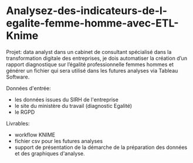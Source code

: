 # Analysez-des-indicateurs-de-l-egalite-femme-homme-avec-ETL-Knime

Projet: data analyst dans un cabinet de consultant spécialisé dans la transformation digitale des entreprises, je dois automatiser la création d’un rapport diagnostique sur l’égalité professionnelle femmes hommes et générer un fichier qui sera utilisé dans les futures analyses via Tableau Software.

Données d'entrée:
- les données issues du SIRH de l'entreprise
- le site du ministère du travail (diagnostic Egalité)
- le RGPD

Livrables:
- workflow KNIME
- fichier csv pour les futures analyses
- support de présentation de la démarche de la préparation des données et des graphiques d'analyse.

